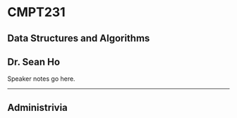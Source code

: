 # CMPT231
## Data Structures and Algorithms
## Dr. Sean Ho

>>>
Speaker notes go here.

---

## Administrivia
